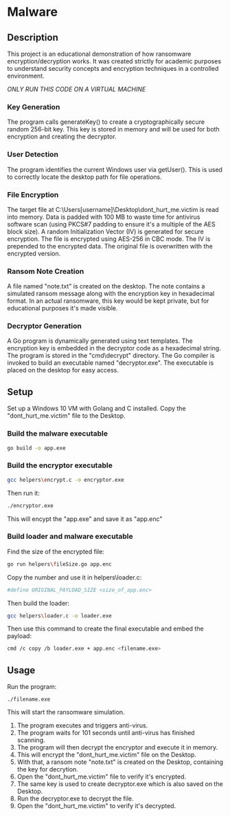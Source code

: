 # Malware

## Description

This project is an educational demonstration of how ransomware encryption/decryption works. It was created strictly for academic purposes to understand security concepts and encryption techniques in a controlled environment.

*ONLY RUN THIS CODE ON A VIRTUAL MACHINE*

### Key Generation
The program calls generateKey() to create a cryptographically secure random 256-bit key.
This key is stored in memory and will be used for both encryption and creating the decryptor.

### User Detection
The program identifies the current Windows user via getUser().
This is used to correctly locate the desktop path for file operations.

### File Encryption
The target file at C:\Users\[username]\Desktop\dont_hurt_me.victim is read into memory.
Data is padded with 100 MB to waste time for antivirus software scan (using PKCS#7 padding to ensure it's a multiple of the AES block size).
A random Initialization Vector (IV) is generated for secure encryption.
The file is encrypted using AES-256 in CBC mode.
The IV is prepended to the encrypted data.
The original file is overwritten with the encrypted version.

### Ransom Note Creation
A file named "note.txt" is created on the desktop.
The note contains a simulated ransom message along with the encryption key in hexadecimal format.
In an actual ransomware, this key would be kept private, but for educational purposes it's made visible.

### Decryptor Generation
A Go program is dynamically generated using text templates.
The encryption key is embedded in the decryptor code as a hexadecimal string.
The program is stored in the "cmd\decrypt" directory.
The Go compiler is invoked to build an executable named "decryptor.exe".
The executable is placed on the desktop for easy access.

## Setup

Set up a Windows 10 VM with Golang and C installed. Copy the "dont_hurt_me.victim" file to the Desktop.

### Build the malware executable

```bash
go build -o app.exe
```

### Build the encryptor executable

```bash
gcc helpers\encrypt.c -o encryptor.exe
```

Then run it:

```bash
./encryptor.exe
```

This will encypt the "app.exe" and save it as "app.enc"

### Build loader and malware executable

Find the size of the encrypted file:

```bash
go run helpers\fileSize.go app.enc
```

Copy the number and use it in helpers\loader.c:

```bash
#define ORIGINAL_PAYLOAD_SIZE <size_of_app.enc>
```

Then build the loader:

```bash
gcc helpers\loader.c -o loader.exe
```

Then use this command to create the final executable and embed the payload:

```bash
cmd /c copy /b loader.exe + app.enc <filename.exe>
```

## Usage

Run the program:

```
./filename.exe
```

This will start the ransomware simulation.

1. The program executes and triggers anti-virus.
2. The program waits for 101 seconds until anti-virus has finished scanning.
3. The program will then decrypt the encryptor and execute it in memory.
4. This will encrypt the "dont_hurt_me.victim" file on the Desktop.
5. With that, a ransom note "note.txt" is created on the Desktop, containing the key for decrytion.
6. Open the "dont_hurt_me.victim" file to verify it's encrypted.
7. The same key is used to create decryptor.exe which is also saved on the Desktop.
8. Run the decryptor.exe to decrypt the file.
9. Open the "dont_hurt_me.victim" to verify it's decrypted.
